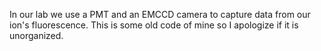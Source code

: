 In our lab we use a PMT and an EMCCD camera to capture data from our ion's fluorescence. This is some old code of mine so I apologize if it is unorganized.

